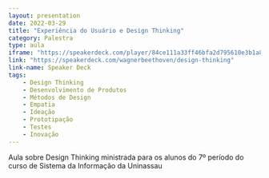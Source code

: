```yaml
---
layout: presentation
date: 2022-03-29
title: "Experiência do Usuário e Design Thinking"
category: Palestra
type: aula
iframe: "https://speakerdeck.com/player/84ce111a33ff46bfa2d795610e3b1a84" 
link: "https://speakerdeck.com/wagnerbeethoven/design-thinking"
link-name: Speaker Deck
tags:
    - Design Thinking
    - Desenvolvimento de Produtos
    - Métodos de Design
    - Empatia
    - Ideação
    - Prototipação
    - Testes
    - Inovação
---
```


Aula sobre Design Thinking ministrada para os alunos do 7º período do curso de Sistema da Informação da Uninassau